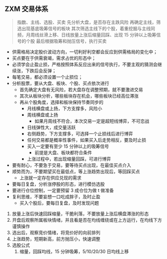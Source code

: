 ## ZXM 交易体系

> 指数、主线、选股、买卖
先分析大盘，是否存在主跌风险
再确定主线，筛选出现基底吸筹信号的板块
其次筛选主线下的个股，着重挖掘与主线同频，月周线丝滑上移、日线放量上涨后缩量回踩、出现 15 分钟以上吸筹信号的个股
最后根据吸筹和抛压信号，执行买卖
> 
- 供需格局决定股价波动方向，一切利好利空都会反应到供需格局的变化中；
- 买点要在于供需衰竭，需求占优的形态中；
- 必须学会止盈止损，严格按照体系反应出来的信号执行，不要主观的猜测会继续涨，下跌后会反弹；
- 每笔交易，都必须设置一个止损位；
- 分析股票，要从大盘、板块、个股、买点依次进行
    - 首先确定大盘有无风险，若大盘存在调整预期，就不要激进交易
    - 其次从板块分析，哪些板块存在机会，哪些板块已经高位滞涨
    - 再从个股角度，选择和板块保持节奏同步的
        - 月线横盘或上扬，下方支撑多，风险小
        - 周线横盘或上扬
            - 如果月周线不符合，本次交易一定是超短线博弈，不可恋战
        - 日线弹性大，成交量活跃
        - 右侧趋势，下方支撑多，可选择一个止损线后进行博弈
        - 任何交易都是概率性事件，如果买入后走势相反，要及时止损
        - 买入一定要有至少 15 分钟以上的吸筹信号
            - 前提是大盘、板块都符合条件
        - 上涨过程中，若出现缩量回踩，可进行博弈
- 要有耐心，不要急于交易，要等待买点出现，在最佳买点介入
- 顺势而为，不要期望买在最低点，等上涨趋势出现后，等回踩买点
    - 上涨就一定存在供应兑现的需求
- 要每日复盘，分析涨停股的形态，进行模仿选股
- 要进行仓位控制，一定要预留 3 成仓位为做 t 做准备
- 复利思维，不要妄想一口吃成胖子，及时止盈
    - 买入个股后，要每日复盘，及时发现问题

1. 放量上涨后快速回踩缩量，干脆利落，不要放量上涨后横盘滞涨的形态
2. 开盘后观察所属板块情绪，并且看是否在均线缠绕或在上方运行，在均线下方谨慎操作
3. 选出后，观察竞价情绪，将竞价好的向前排列
4. 上涨趋势，短期新高，前方抛压小，快速调整
5. 选股公式
    1. 缩量，回踩均线，15 分钟吸筹，5/10/20/30 日均线上移